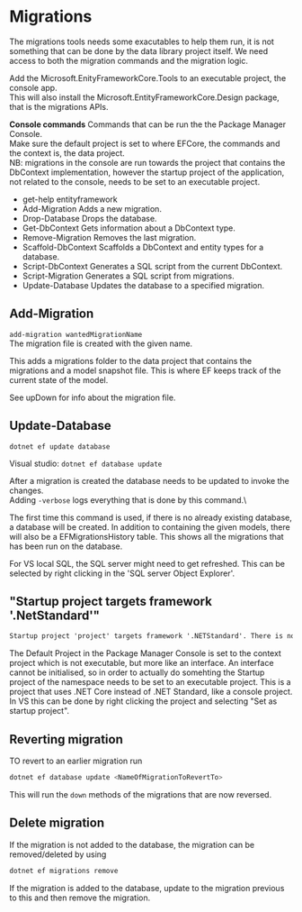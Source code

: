 
# Migrations
 The migrations tools needs some exacutables to help them run, it is not something 
 that can be done by the data library project itself. We need access to both the migration
 commands and the migration logic.

 Add the Microsoft.EnityFrameworkCore.Tools to an executable project, the console app.\
 This will also install the Microsoft.EntityFrameworkCore.Design package, that is the 
 migrations APIs.

 **Console commands**
 Commands that can be run the the Package Manager Console.\
 Make sure the default project is set to where EFCore, the commands and the context is, the data project.\
 NB: migrations in the console are run towards the project that contains the DbContext implementation, however
 the startup project of the application, not related to the console, needs to be set to an executable project.

 * get-help entityframework
 * Add-Migration               Adds a new migration.
 * Drop-Database               Drops the database.
 * Get-DbContext               Gets information about a DbContext type.
 * Remove-Migration            Removes the last migration.
 * Scaffold-DbContext          Scaffolds a DbContext and entity types for a database.
 * Script-DbContext            Generates a SQL script from the current DbContext.
 * Script-Migration            Generates a SQL script from migrations.
 * Update-Database             Updates the database to a specified migration.

 ## Add-Migration
 `add-migration wantedMigrationName`\
 The migration file is created with the given name.

 This adds a migrations folder to the data project that contains the migrations and a model snapshot file.
 This is where EF keeps track of the current state of the model.

 See upDown for info about the migration file.

## Update-Database

`dotnet ef update database`

Visual studio: `dotnet ef database update`

 After a migration is created the database needs to be updated to invoke the changes.\
 Adding `-verbose` logs everything that is done by this command.\
 
 The first time this command is used, if there is no already existing database, a database will be created. In
 addition to containing the given models, there will also be a EFMigrationsHistory table. This shows all the migrations
 that has been run on the database.

 For VS local SQL, the SQL server might need to get refreshed. This can be selected by right clicking in the 'SQL server Object Explorer'.

## "Startup project targets framework '.NetStandard'"

```txt
Startup project 'project' targets framework '.NETStandard'. There is no runtime associated with this framework, and projects targeting it cannot be executed directly. To use the Entity Framework Core Package Manager Console Tools with this project, add an executable project targeting .NET Framework or .NET Core that references this project, and set it as the startup project; or, update this project to cross-target .NET Framework or .NET Core. For more information on using the EF Core Tools with .NET Standard projects, see https://go.microsoft.com/fwlink/?linkid=2034705
```

The Default Project in the Package Manager Console is set to the context project which is not executable, but more like an interface. 
An interface cannot be initialised, so in order to actually do somehting the Startup project of the namespace needs to be set to an executable project. This is a project that uses .NET Core instead of .NET Standard, like a console project. In VS this can be done by right clicking the project and selecting "Set as startup project".

## Reverting migration
TO revert to an earlier migration run
```C#
dotnet ef database update <NameOfMigrationToRevertTo>
```

This will run the `down` methods of the migrations that are now reversed.

## Delete migration

If the migration is not added to the database, the migration can be removed/deleted by using

```C#
dotnet ef migrations remove
```

If the migration is added to the database, update to the migration previous to this and then remove the migration.